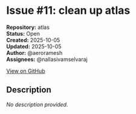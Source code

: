 # Issue #11: clean up atlas

**Repository:** atlas  
**Status:** Open  
**Created:** 2025-10-05  
**Updated:** 2025-10-05  
**Author:** @aeroramesh  
**Assignees:** @nallasivamselvaraj  

[View on GitHub](https://github.com/Simtestlab/atlas/issues/11)

## Description

*No description provided.*